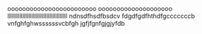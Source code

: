 oooooooooooooooooooooooo
oooooooooooooooooooo
llllllllllllllllllllllllllllllllllllllll
ndnsdfhsdfbsdcv
fdgdfgdfhthdfgcccccccb
vnfghfghwssssssvcbfgh
jgfjfgnfgjgjyfdb
